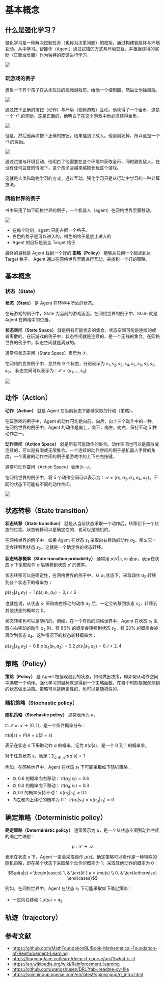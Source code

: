 # 基本概念

## 什么是强化学习？

强化学习是一种解决控制任务（也称为决策问题）的框架，通过构建智能体与环境互动，从中学习。智能体（Agent）通过试错的方式与环境交互，并根据获得的奖励（正面或负面）作为独特的反馈进行学习。

![](./assets/Reinforcement_learning_diagram.svg)

### 玩游戏的例子

想象一下有个孩子在从未玩过的视频游戏前，给他一个控制器，然后让他独自玩。

![](./assets/hf_Illustration_1.jpg)

通过按下正确的按钮（动作）与环境（视频游戏）互动。他获得了一个金币，这是一个 +1 的奖励。这是正面的，他明白了在这个游戏中他必须获得金币。

![](./assets/hf_Illustration_2.jpg)

但是，然后他再次按下正确的按钮，结果碰到了敌人。他刚刚死掉，所以这是一个 -1 的奖励。

![](./assets/hf_Illustration_3.jpg)

通过试错与环境互动，他明白了他需要在这个环境中获取金币，同时避免敌人。在没有任何监督的情况下，这个孩子会越来越擅长玩这个游戏。

这就是人类和动物学习的方式，通过互动。强化学习只是从行动中学习的一种计算方法。

### 网格世界的例子

书中采用了如下网格世界的例子，一个机器人（agent）在网格世界里面移动。

![](./assets/c1_grid_world.png)

- 在每个时刻，agent 只能占据一个格子。
- 白色的格子是可以进入的，橙色的格子是禁止进入的
- Agent 的目标是到达 Target 格子

最终的目标是 Agent 找到一个好的 **策略（Policy）** 能够从任何一个起点到达 Target 格子。 Agent 通过在网格世界里面进行互动，来找到一个好的策略。

## 基本概念

### 状态（State）

**状态（State）** 是 Agent 在环境中所处的状态。

在玩游戏的例子中，State 为当前的游戏画面。在网格世界的例子中，State 就是 Agent 在网格中的位置。

**状态空间（State Space）** 就是所有可能状态的集合。状态空间可能是连续的或者离散的。在玩游戏的例子中，状态空间就是连续的，是一个无线的集合。在网格世界的例子中，状态空间就是离散的。

通常将状态空间（State Space）表示为 $\mathcal{S}$。

在网格的世界例子中，总共有 9 个状态，分别表示为 $s_1, s_2, s_3, s_4, s_5, s_6, s_7, s_8, s_9$。
状态空间可以表示为：$\mathcal{S} = \{s_1, ..., s_9\}$

![](./assets/c1_state.png)

## 动作（Action）

**动作（Action）** 就是 Agent 在当前状态下能够采取的行动（策略）。

在玩游戏的例子中，Agent 的动作可能是向前，向后，向上三个动作中的一种。在网格世界的例子中，Agent 的动作是向上，向下，向左，向右，保持不动 5 种动作之一。

**动作空间（Action Space）** 就是所有可能动作的集合。动作空间也可以是离散或连续的，可以是有限或无限集合。一个连续的动作空间的例子是机器人手臂的角度，一个离散的动作空间的例子是游戏中的上下左右按键。

通常将动作空间（Action Space）表示为 $\mathcal{A}$。

在网格世界的例子中，将 5 个动作空间可以表示为：$\mathcal{A} = \{a_1, a_2, a_3, a_4, a_5\}$。不同的状态下可能有不同的动作空间。

![](./assets/c1_action.png)

## 状态转移（State transition）

**状态转移（State transition）** 就是从当前状态采取一个动作后，转移到下一个状态的过程。状态转移可以是确定性的，也可以是随机的。

在网格世界的例子中，如果 Agent 在状态 $s_1$ 采取向右移动的动作 $a_2$，那么它一定会转移到状态 $s_2$。这就是一个确定性的状态转移。

**状态转移概率（State transition probability）** 通常用 $p(s'|s,a)$ 表示，表示在状态 $s$ 下采取动作 $a$ 后转移到状态 $s'$ 的概率。

状态转移可以是确定性，在网格世界的例子中，从 $s_1$ 状态下，采取动作 $a_2$ 转移到各个状态下的概率为：

$p(s_2|s_1,a_2) = 1$
$p(s_i|s_1,a_2) = 0, i \neq 2$

也就是说，从状态 $s_1$ 采取向右移动的动作 $a_2$ 后，一定会转移到状态 $s_2$，转移到其他状态的概率为 0。

状态转移也可以是随机的。例如，在一个有风的网格世界中，Agent 在状态 $s_1$ 采取向右移动的动作 $a_2$ 时，有 80% 的概率会转移到状态 $s_2$，有 20% 的概率会被风吹到状态 $s_4$。这种情况下的状态转移概率为：

$p(s_2|s_1,a_2) = 0.8$
$p(s_4|s_1,a_2) = 0.2$ 
$p(s_i|s_1,a_2) = 0, i \neq 2,4$

## 策略（Policy）

**策略（Policy）** 是 Agent 根据观测到的状态，如何做出决策，即如何从动作空间中选取一个动作。强化学习的目标就是得到一个策略函数，在每个时刻根据观测到的状态做出决策。策略可以是确定性的，也可以是随机性的。

### 随机策略（Stochastic policy）

**随机策略（Stochastic policy）** 通常表示为 $\pi$，

$\pi$: $\mathcal{S} \times \mathcal{A} \rightarrow [0,1]$，是一个条件概率分布：

$\pi(a|s) = P(A = a|S = s)$

表示在状态 $s$ 下采取动作 $a$ 的概率，记为 $\pi(a|s)$，是一个 0 到 1 的概率值。

对于任意状态 $s$，满足：$\sum_{a \in \mathcal{A}} \pi(a|s) = 1$

例如，在网格世界中，Agent 在状态 $s_1$ 下可能采取如下随机策略：
- 以 0.6 的概率向右移动： $\pi(a_2|s_1) = 0.6$
- 以 0.3 的概率向下移动： $\pi(a_4|s_1) = 0.3$ 
- 以 0.1 的概率保持不动： $\pi(a_5|s_1) = 0.1$
- 向左和向上移动的概率为 0： $\pi(a_1|s_1) = \pi(a_3|s_1) = 0$

## 确定策略（Deterministic policy）

**确定策略（Deterministic policy）** 通常表示为 $\mu$，是一个从状态空间到动作空间的确定性映射：

$$\mu: \mathcal{S} \rightarrow \mathcal{A}$$

表示在状态 $s$ 下，Agent 一定会采取动作 $\mu(s)$。确定策略可以看作是一种特殊的随机策略，即在某个状态下采取某个动作的概率为 1，采取其他动作的概率为 0：

$$\pi(a|s) = \begin{cases} 1, & \text{if } a = \mu(s) \\ 0, & \text{otherwise} \end{cases}$$

例如，在网格世界中，Agent 在状态 $s_1$ 下可能采取如下确定策略：
- 一定向右移动：$\mu(s_1) = a_2$



## 轨迹（trajectory）



## 参考文献
- https://github.com/MathFoundationRL/Book-Mathematical-Foundation-of-Reinforcement-Learning
- https://huggingface.co/learn/deep-rl-course/unit1/what-is-rl
- https://en.wikipedia.org/wiki/Reinforcement_learning
- https://github.com/wangshusen/DRL?tab=readme-ov-file
- https://spinningup.openai.com/en/latest/spinningup/rl_intro.html